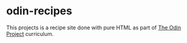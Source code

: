 # odin-recipes

This projects is a recipe site done with pure HTML as part of [The Odin Project](https://theodinproject.com) curriculum.